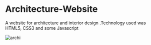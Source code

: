 # Architecture-Website
A website for architecture and interior design .Technology used was HTML5, CSS3 and some Javascript

![archi](https://user-images.githubusercontent.com/80078725/209353260-3085a731-9104-4f20-87e3-57f22131959a.png)
